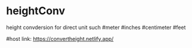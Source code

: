 # heightConv



height convdersion for direct unit such
#meter
#inches
#centimeter
#feet


#host link: https://convertheight.netlify.app/
